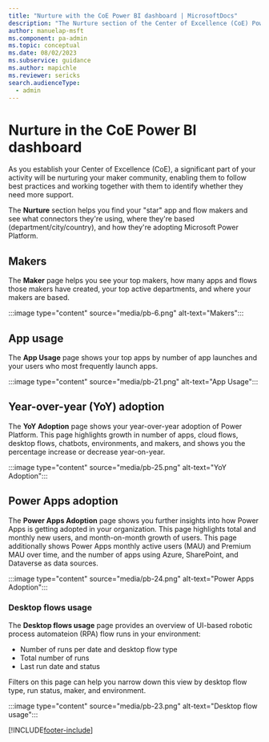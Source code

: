 ```yaml
---
title: "Nurture with the CoE Power BI dashboard | MicrosoftDocs"
description: "The Nurture section of the Center of Excellence (CoE) Power BI dashboard gives you the ability to identify your app and flow gurus."
author: manuelap-msft 
ms.component: pa-admin
ms.topic: conceptual
ms.date: 08/02/2023
ms.subservice: guidance
ms.author: mapichle
ms.reviewer: sericks
search.audienceType: 
  - admin
---
```

# Nurture in the CoE Power BI dashboard

As you establish your Center of Excellence (CoE), a significant part of your activity will be nurturing your maker community, enabling them to follow best practices and working together with them to identify whether they need more support.

The **Nurture** section helps you find your "star" app and flow makers and see what connectors they're using, where they're based (department/city/country), and how they're adopting Microsoft Power Platform.

## Makers

The **Maker** page helps you see your top makers, how many apps and flows those makers have created, your top active departments, and where your makers are based.

:::image type="content" source="media/pb-6.png" alt-text="Makers":::

## App usage

The **App Usage** page shows your top apps by number of app launches and your users who most frequently launch apps.

:::image type="content" source="media/pb-21.png" alt-text="App Usage":::

## Year-over-year (YoY) adoption

The **YoY Adoption** page shows your year-over-year adoption of Power Platform. This page highlights growth in number of apps, cloud flows, desktop flows, chatbots, environments, and makers, and shows you the percentage increase or decrease year-on-year.

:::image type="content" source="media/pb-25.png" alt-text="YoY Adoption":::

## Power Apps adoption

The **Power Apps Adoption** page shows you further insights into how Power Apps is getting adopted in your organization. This page highlights total and monthly new users, and month-on-month growth of users. This page additionally shows Power Apps monthly active users (MAU) and Premium MAU over time, and the number of apps using Azure, SharePoint, and Dataverse as data sources.

:::image type="content" source="media/pb-24.png" alt-text="Power Apps Adoption":::

### Desktop flows usage

The **Desktop flows usage** page provides an overview of UI-based robotic process automateion (RPA) flow runs in your environment:

- Number of runs per date and desktop flow type
- Total number of runs
- Last run date and status

Filters on this page can help you narrow down this view by desktop flow type, run status, maker, and environment.

:::image type="content" source="media/pb-23.png" alt-text="Desktop flow usage":::


[!INCLUDE[footer-include](../../includes/footer-banner.md)]
